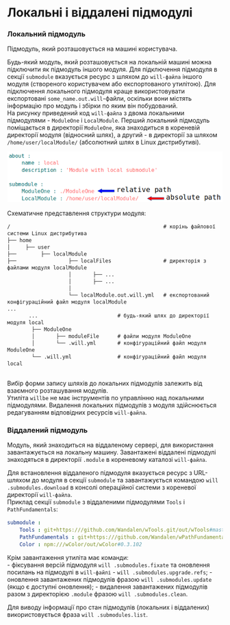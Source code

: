 # Локальні і віддалені підмодулі

### Локальний підмодуль  

Підмодуль, який розташовується на машині користувача.  

Будь-який модуль, який розташовується на локальній машині можна підключити як підмодуль іншого модуля. Для підключення підмодуля в секції `submodule` вказується ресурс з шляхом до `will-файла` іншого модуля (створеного користувачем або експортованого утилітою). Для підключення локального підмодуля краще використовувати експортовані `some_name.out.will`-файли, оскільки вони містять інформацію про модуль і збірки по яким він побудований.  
На рисунку приведений код `will-файла` з двома локальними підмодулями - `ModuleOne` i `LocalModule`. Перший локальний підмодуль поміщається в директорії `ModuleOne`, яка знаходиться в кореневій директорії модуля (відносний шлях), а другий - в директорії за шляхом `/home/user/localModule/` (абсолютний шлях в Linux дистрибутиві).

![submodule.local.png](./Images/submodule.local.png)

Схематичне представлення структури модуля:   

```
/                                                  # корінь файлової системи Linux дистрибутива
├── home                            
│     ├── user                      
├──        ├── localModule
├──                 ├── localFiles                 # директорія з файлами модуля localModule 
                    │       ├── ...
                    │       ├── ...
                    │
                    └── localModule.out.will.yml   # експортований конфігураційний файл модуля localModule 
... 
       ...                          # будь-який шлях до директорії модуля local
        ├── ModuleOne               
        │       ├── moduleFile      # файли модуля ModuleOne 
        │       └── .will.yml       # конфігураційний файл модуля ModuleOne
        └── .will.yml               # конфігураційний файл модуля local
        
```  

Вибір форми запису шляхів до локальних підмодулів залежить від взаємного розташування модулів.  
Утиліта `willbe` не має інструментів по управлінню над локальними підмодулями. Видалення локальних підмодулів з модуля здійснюється редагуванням відповідних ресурсів `will-файла`. 

### Віддалений підмодуль  

Модуль, який знаходиться на віддаленому сервері, для використання завантажується на локальну машину. Завантажені віддалені підмодулі знаходяться в директорії <code>.module</code> в кореневому каталозі <code>will-файлa</code>.  

Для встановлення віддаленого підмодуля вказується ресурс з URL-шляхом до модуля в секції `submodule` та завантажується командою `will .submodules.download` в консолі операційної системи з кореневої директорії `will-файла`.  
Приклад секції `submodule` з віддаленими підмодулями `Tools` i `PathFundamentals`:  

```yaml
submodule :
    Tools : git+https:///github.com/Wandalen/wTools.git/out/wTools#master
    PathFundamentals : git+https:///github.com/Wandalen/wPathFundamentals.git/out/wPathFundamentals#master
    Color : npm:///wColor/out/wColor#0.3.102

```

Крім завантаження утиліта має команди:  
\- фіксування версій підмодуля `will .submodules.fixate` та оновлення посилань на підмодулі в `will-файлі` - `will .submodules.upgrade.refs`;
\- оновлення завантажених підмодулів фразою `will .submodules.update` (якщо є доступні оновлення);
\- видалення завантажених підмодулів разом з директорією `.module` фразою `will .submodules.clean`.  

Для виводу інформації про стан підмодулів (локальних і віддалених) використовується фраза `will .submodules.list`.  